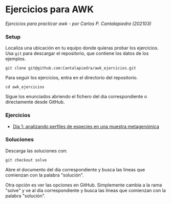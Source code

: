 # Ejercicios para AWK



*Ejercicios para practicar awk - por Carlos P. Cantalapiedra (202103)*

### Setup

Localiza una ubicación en tu equipo donde quieras probar los ejercicios.
Usa `git` para descargar el repositorio, que contiene los datos de los ejemplos.

```
git clone git@github.com:Cantalapiedra/awk_ejercicios.git
```

Para seguir los ejercicios, entra en el directorio del repositorio.
```
cd awk_ejercicios
```

Sigue los enunciados abriendo el fichero del dia correspondiente o directamente desde GitHub.

### Ejercicios

- [Día 1: analizando perfiles de especies en una muestra metagenómica](dia1.md)


### Soluciones

Descarga las soluciones con:

```
git checkout solve
```

Abre el documento del día correspondiente y busca las líneas que comienzan con la palabra "solución".

Otra opción es ver las opciones en GitHub. Simplemente cambia a la rama "solve" y ve al día correspondiente y busca las líneas que comienzan con la palabra "solución".


